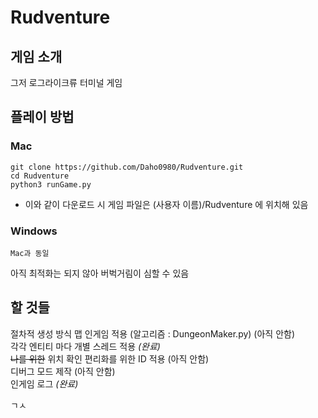 # Rudventure

## 게임 소개
그저 로그라이크류 터미널 게임   
   
## 플레이 방법   
### Mac   
```
git clone https://github.com/Daho0980/Rudventure.git
cd Rudventure
python3 runGame.py
```
- 이와 같이 다운로드 시 게임 파일은 (사용자 이름)/Rudventure 에 위치해 있음

### Windows   
```
Mac과 동일
```
아직 최적화는 되지 않아 버벅거림이 심할 수 있음

## 할 것들   
절차적 생성 방식 맵 인게임 적용 (알고리즘 : DungeonMaker.py) (아직 안함)   
각각 엔티티 마다 개별 스레드 적용 _(완료)_   
~~나를 위한~~ 위치 확인 편리화를 위한 ID 적용 (아직 안함)   
디버그 모드 제작 (아직 안함)   
인게임 로그 _(완료)_
      
ㄱㅅ